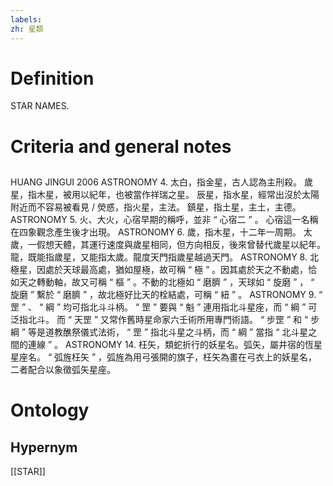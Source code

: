 ```yaml
---
labels: 
zh: 星類
---
```


# Definition
STAR NAMES.
# Criteria and general notes
## 
HUANG JINGUI 2006
ASTRONOMY 4.
太白，指金星，古人認為主刑殺。
歲星，指木星，被用以紀年，也被當作祥瑞之星。
辰星，指水星，經常出沒於太陽附近而不容易被看見 / 熒惑，指火星，主法。
鎮星，指土星，主土，主德。
ASTRONOMY 5. 火、大火，心宿早期的稱呼，並非 “ 心宿二 ” 。
心宿這一名稱在四象觀念產生後才出現。
ASTRONOMY 6.
歲，指木星，十二年一周期。
太歲，一假想天體，其運行速度與歲星相同，但方向相反，後來曾替代歲星以紀年。
龍，既能指歲星，又能指太歲。龍度天門指歲星越過天門。
ASTRONOMY 8. 北極星，因處於天球最高處，猶如屋極，故可稱 “ 極 ” 。因其處於天之不動處，恰如天之轉動軸，故又可稱 “ 樞 ” 。不動的北極如 “ 磨臍 ” ，天球如 “ 旋磨 ” ， “ 旋磨 ” 繫於 “ 磨臍 ” ，故北極好比天的栓結處，可稱 “ 紐 ” 。
ASTRONOMY 9. “ 罡 ” 、 “ 綱 ” 均可指北斗斗柄。
“ 罡 ” 要與 “ 魁 ” 連用指北斗星座，而 “ 綱 ” 可泛指北斗。
而 “ 天罡 ” 又常作舊時星命家六壬術所用專門術語。 “ 步罡 ” 和 “ 步綱 ” 等是道教醮祭儀式法術， “ 罡 ” 指北斗星之斗柄，而 “ 綱 ” 當指 “ 北斗星之間的連線 ” 。
ASTRONOMY 14. 枉矢，類蛇折行的妖星名。弧矢，屬井宿的恆星星座名。 “ 弧旌枉矢 ” ，弧旌為用弓張開的旗子，枉矢為畫在弓衣上的妖星名，二者配合以象徵弧矢星座。
# Ontology

## Hypernym
[[STAR]]